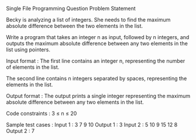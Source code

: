 Single File Programming Question
Problem Statement



Becky is analyzing a list of integers. She needs to find the maximum absolute difference between the two elements in the list. 



Write a program that takes an integer n as input, followed by n integers, and outputs the maximum absolute difference between any two elements in the list using pointers.

Input format :
The first line contains an integer n, representing the number of elements in the list.

The second line contains n integers separated by spaces, representing the elements in the list.

Output format :
The output prints a single integer representing the maximum absolute difference between any two elements in the list.

Code constraints :
3 ≤ n ≤ 20

Sample test cases :
Input 1 :
3
7 9 10
Output 1 :
3
Input 2 :
5
10 9 15 12 8
Output 2 :
7
